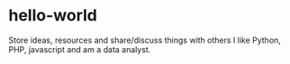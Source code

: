 # hello-world
Store ideas, resources and share/discuss things with others
I like Python, PHP, javascript and am a data analyst.
